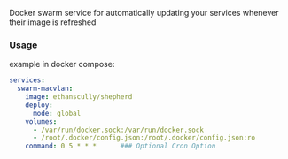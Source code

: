 Docker swarm service for automatically updating your services whenever their image is refreshed


### Usage
example in docker compose:

```YAML
services:
  swarm-macvlan:
    image: ethanscully/shepherd
    deploy:
      mode: global
    volumes: 
      - /var/run/docker.sock:/var/run/docker.sock
      - /root/.docker/config.json:/root/.docker/config.json:ro
    command: 0 5 * * *      ### Optional Cron Option
